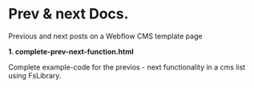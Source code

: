 # Prev & next Docs.

Previous and next posts on a Webflow CMS template page

**1. complete-prev-next-function.html**

Complete example-code for the previos - next functionality in a cms list using FsLibrary.